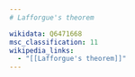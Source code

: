 ```yaml
---
# Lafforgue's theorem

wikidata: Q6471668
msc_classification: 11
wikipedia_links:
  - "[[Lafforgue's theorem]]"
---
```

